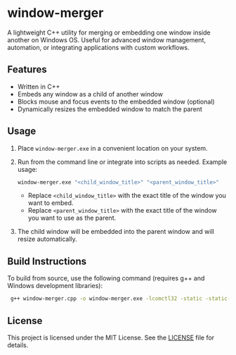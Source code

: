 # window-merger

A lightweight C++ utility for merging or embedding one window inside another on Windows OS. Useful for advanced window management, automation, or integrating applications with custom workflows.

## Features

- Written in C++
- Embeds any window as a child of another window
- Blocks mouse and focus events to the embedded window (optional)
- Dynamically resizes the embedded window to match the parent

## Usage

1. Place `window-merger.exe` in a convenient location on your system.
2. Run from the command line or integrate into scripts as needed. Example usage:

   ```sh
   window-merger.exe "<child_window_title>" "<parent_window_title>"
   ```
   - Replace `<child_window_title>` with the exact title of the window you want to embed.
   - Replace `<parent_window_title>` with the exact title of the window you want to use as the parent.

3. The child window will be embedded into the parent window and will resize automatically.

## Build Instructions

To build from source, use the following command (requires g++ and Windows development libraries):

```sh
 g++ window-merger.cpp -o window-merger.exe -lcomctl32 -static -static-libgcc -static-libstdc++
```

## License

This project is licensed under the MIT License. See the [LICENSE](LICENSE) file for details.
